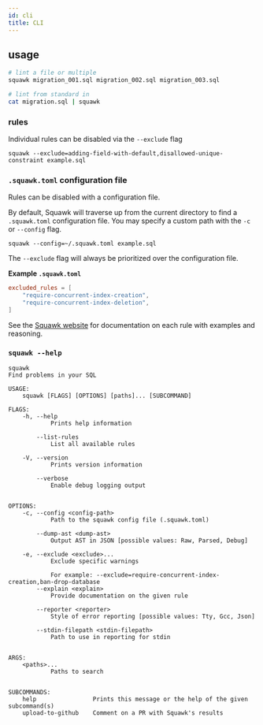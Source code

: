 ```yaml
---
id: cli
title: CLI
---
```


## usage

```bash
# lint a file or multiple
squawk migration_001.sql migration_002.sql migration_003.sql

# lint from standard in
cat migration.sql | squawk
```

### rules

Individual rules can be disabled via the `--exclude` flag

```shell
squawk --exclude=adding-field-with-default,disallowed-unique-constraint example.sql
```

### `.squawk.toml` configuration file

Rules can be disabled with a configuration file.

By default, Squawk will traverse up from the current directory to find a `.squawk.toml` configuration file. You may specify a custom path with the `-c` or `--config` flag.

```shell
squawk --config=~/.squawk.toml example.sql
```

The `--exclude` flag will always be prioritized over the configuration file.

**Example `.squawk.toml`**

```toml
excluded_rules = [
    "require-concurrent-index-creation",
    "require-concurrent-index-deletion",
]
```

See the [Squawk website](https://squawkhq.com/docs/rules) for documentation on each rule with examples and reasoning.


### `squawk --help`

```
squawk
Find problems in your SQL

USAGE:
    squawk [FLAGS] [OPTIONS] [paths]... [SUBCOMMAND]

FLAGS:
    -h, --help          
            Prints help information

        --list-rules    
            List all available rules

    -V, --version       
            Prints version information

        --verbose       
            Enable debug logging output


OPTIONS:
    -c, --config <config-path>               
            Path to the squawk config file (.squawk.toml)

        --dump-ast <dump-ast>                
            Output AST in JSON [possible values: Raw, Parsed, Debug]

    -e, --exclude <exclude>...               
            Exclude specific warnings
            
            For example: --exclude=require-concurrent-index-creation,ban-drop-database
        --explain <explain>                  
            Provide documentation on the given rule

        --reporter <reporter>                
            Style of error reporting [possible values: Tty, Gcc, Json]

        --stdin-filepath <stdin-filepath>    
            Path to use in reporting for stdin


ARGS:
    <paths>...    
            Paths to search


SUBCOMMANDS:
    help                Prints this message or the help of the given subcommand(s)
    upload-to-github    Comment on a PR with Squawk's results
```
